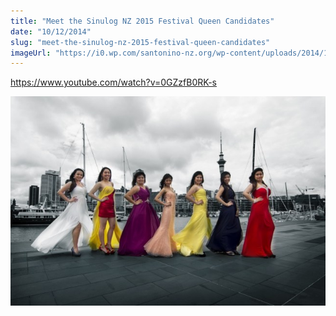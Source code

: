 ```yaml
---
title: "Meet the Sinulog NZ 2015 Festival Queen Candidates"
date: "10/12/2014"
slug: "meet-the-sinulog-nz-2015-festival-queen-candidates"
imageUrl: "https://i0.wp.com/santonino-nz.org/wp-content/uploads/2014/12/MG_8792-1024x682.jpg?resize=650%2C432"
---
```


https://www.youtube.com/watch?v=0GZzfB0RK-s

[![_MG_8792](assets\images\MG_8792-1024x682.jpg)](https://i0.wp.com/santonino-nz.org/wp-content/uploads/2014/12/MG_8792.jpg)